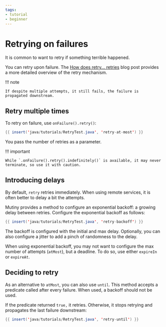 ```yaml
---
tags:
- tutorial
- beginner
---
```


# Retrying on failures

It is common to want to retry if something terrible happened.

You can retry upon failure.
The [How does retry... retries](https://quarkus.io/blog/uni-retry/) blog post provides a more detailed overview of the retry mechanism.

!!! note
    
    If despite multiple attempts, it still fails, the failure is propagated downstream.

## Retry multiple times

To retry on failure, use `onFailure().retry()`:


```java linenums="1"
{{ insert('java/tutorials/RetryTest.java', 'retry-at-most') }}
```

You pass the number of retries as a parameter.

!!! important

    While `.onFailure().retry().indefinitely()` is available, it may never terminate, so use it with caution.

## Introducing delays

By default, `retry` retries immediately.
When using remote services, it is often better to delay a bit the attempts.

Mutiny provides a method to configure an exponential backoff: a growing delay between retries.
Configure the exponential backoff as follows:

```java linenums="1"
{{ insert('java/tutorials/RetryTest.java', 'retry-backoff') }}
```

The backoff is configured with the initial and max delay.
Optionally, you can also configure a jitter to add a pinch of randomness to the delay.

When using exponential backoff, you may not want to configure the max number of attempts (`atMost`), but a deadline.
To do so, use either `expireIn` or `expireAt`.

## Deciding to retry

As an alternative to `atMost`, you can also use `until`.
This method accepts a predicate called after every failure.
When used, a backoff should not be used.

If the predicate returned `true,` it retries.
Otherwise, it stops retrying and propagates the last failure downstream:

```java linenums="1"
{{ insert('java/tutorials/RetryTest.java', 'retry-until') }}
```
